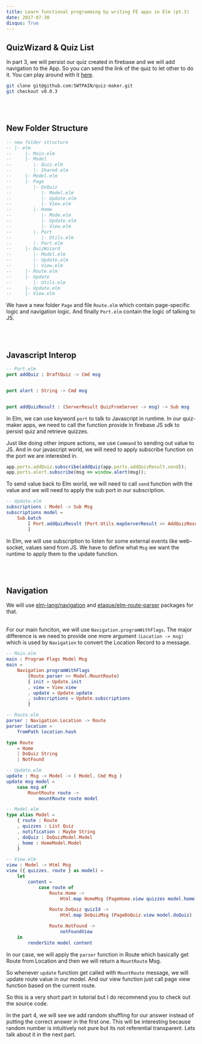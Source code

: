 ```yaml
---
title: Learn functional programming by writing FE apps in Elm (pt.3)
date: 2017-07-30
disqus: True
---
```



## QuizWizard & Quiz List
In part 3, we will persist our quiz created in firebase and we will add navigation to the App. So you can send the link of the quiz to let other to do it. You can play around with it [here](http://swtpain.github.io/quiz-maker/).

```bash
git clone git@github.com:SWTPAIN/quiz-maker.git
git checkout v0.0.3
```

<br></br>

## New Folder Structure
```elm
-- new folder structure
-- |- elm
--     |- Main.elm
--     |- Model
--        |- Quiz.elm
--        |- Shared.elm
--     |- Model.elm
--     |- Page
--        |- DoQuiz
--           |- Model.elm
--           |- Update.elm
--           |- View.elm
--        |- Home
--           |- Mode.elm
--           |- Update.elm
--           |- View.elm
--        |- Port
--           |- Utils.elm
--        |- Port.elm
--     |- QuizWizard
--        |- Model.elm
--        |- Update.elm
--        |- View.elm
--     |- Route.elm
--     |- Update
--        |- Utils.elm
--     |- Update.elm
--     |- View.elm
```

We have a new folder `Page` and file `Route.elm` which contain page-specific logic and navigation logic. And finally `Port.elm` contain the logic of talking to JS.

<br></br>

## Javascript Interop
```elm
-- Port.elm
port addQuiz : DraftQuiz -> Cmd msg


port alert : String -> Cmd msg


port addQuizResult : (ServerResult QuizFromServer -> msg) -> Sub msg

```
In Elm, we can use keyword `port` to talk to Javascript in runtime. In our quiz-maker apps, we need to call the function provide in firebase JS sdk to persist quiz and retrieve quizzes.

Just like doing other impure actions, we use `Command` to sending out value to JS. And in our javascript world, we will need to apply subscribe function on the port we are interested in.

```Javascript
app.ports.addQuiz.subscribe(addQuiz(app.ports.addQuizResult.send));
app.ports.alert.subscribe(msg => window.alert(msg));
```

To send value back to Elm world, we will need to call `send` function with the value and we will need to apply the sub port in our subscription.

```elm
-- Update.elm
subscriptions : Model -> Sub Msg
subscriptions model =
    Sub.batch
        [ Port.addQuizResult (Port.Utils.mapServerResult >> AddQuizResult)
        ]
```

In Elm, we will use subscription to listen for some external events like web-socket, values send from JS. We have to define what `Msg` we want the runtime to apply them to the update function.

<br></br>

## Navigation
We will use [elm-lang/navigation](https://github.com/elm-lang/navigation) and [etaque/elm-route-parser](https://github.com/etaque/elm-route-parser) packages for that.
<br></br>

For our main funciton, we will use `Navigation.programWithFlags`. The major difference is we need to provide one more argument `(Location -> msg)` which is used by `Navigation` to convert the Location Record to a message.

```elm
-- Main.elm
main : Program Flags Model Msg
main =
    Navigation.programWithFlags
        (Route.parser >> Model.MountRoute)
        { init = Update.init
        , view = View.view
        , update = Update.update
        , subscriptions = Update.subscriptions
        }

-- Route.elm
parser : Navigation.Location -> Route
parser location =
    fromPath location.hash

type Route
    = Home
    | DoQuiz String
    | NotFound

-- Update.elm
update : Msg -> Model -> ( Model, Cmd Msg )
update msg model =
    case msg of
        MountRoute route ->
            mountRoute route model

-- Model.elm
type alias Model =
    { route : Route
    , quizzes : List Quiz
    , notification : Maybe String
    , doQuiz : DoQuizModel.Model
    , home : HomeModel.Model
    }

-- View.elm
view : Model -> Html Msg
view ({ quizzes, route } as model) =
    let
        content =
            case route of
                Route.Home ->
                    Html.map HomeMsg (PageHome.view quizzes model.home)

                Route.DoQuiz quizId ->
                    Html.map DoQuizMsg (PageDoQuiz.view model.doQuiz)

                Route.NotFound ->
                    notFoundView
    in
        renderSite model content

```

In our case, we will apply the `parser` function in Route which basically get Route from Location and then we will return a `MountRoute` Msg.

So whenever `update` function get called with `MountRoute` message, we will update route value in our model. And our view function just call page view function based on the current route.

So this is a very short part in tutorial but I do recommend you to check out the source code.

In the part 4, we will see we add random shuffling for our answer instead of putting the correct answer in the first one. This will be interesting because random number is intuitively not pure but its not referential transparent. Lets talk about it in the next part.
